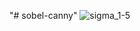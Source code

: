 "# sobel-canny" 
![sigma_1-5](https://user-images.githubusercontent.com/36142935/171308247-cc949e9d-70af-4cdd-aeae-3f03cdbedfa1.gif)

